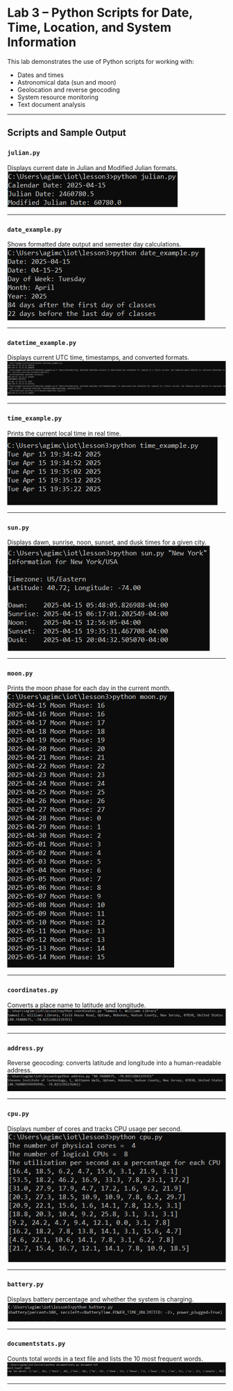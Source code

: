 # Lab 3 – Python Scripts for Date, Time, Location, and System Information

This lab demonstrates the use of Python scripts for working with:

- Dates and times  
- Astronomical data (sun and moon)  
- Geolocation and reverse geocoding  
- System resource monitoring  
- Text document analysis

---

## Scripts and Sample Output

### `julian.py`  
Displays current date in Julian and Modified Julian formats.  
![julian](julian.py.png)

---

### `date_example.py`  
Shows formatted date output and semester day calculations.  
![date_example](date_example.py.png)

---

### `datetime_example.py`  
Displays current UTC time, timestamps, and converted formats.  
![datetime_example](datetime_example.py.png)

---

### `time_example.py`  
Prints the current local time in real time.  
![time_example](time_example1.py.png)

---

### `sun.py`  
Displays dawn, sunrise, noon, sunset, and dusk times for a given city.  
![sun](Sun.pyNewyork.png)

---

### `moon.py`  
Prints the moon phase for each day in the current month.  
![moon](moon.py.png)

---

### `coordinates.py`  
Converts a place name to latitude and longitude.  
![coordinates](samuelclibrarycoord.png)

---

### `address.py`  
Reverse geocoding: converts latitude and longitude into a human-readable address.  
![address](address.py().png)

---

### `cpu.py`  
Displays number of cores and tracks CPU usage per second.  
![cpu](CPU.py.png)

---

### `battery.py`  
Displays battery percentage and whether the system is charging.  
![battery](battery.py.png)

---

### `documentstats.py`  
Counts total words in a text file and lists the 10 most frequent words.  
![documentstats](docunmentstats.py.png)

---



